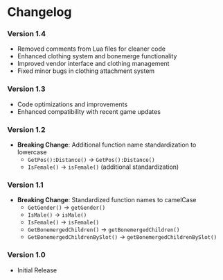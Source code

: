 # Changelog

### Version 1.4

- Removed comments from Lua files for cleaner code
- Enhanced clothing system and bonemerge functionality
- Improved vendor interface and clothing management
- Fixed minor bugs in clothing attachment system

### Version 1.3

- Code optimizations and improvements
- Enhanced compatibility with recent game updates

### Version 1.2

- **Breaking Change**: Additional function name standardization to lowercase
  - `GetPos():Distance()` → `GetPos():Distance()`
  - `IsFemale()` → `isFemale()` (additional standardization)

### Version 1.1

- **Breaking Change**: Standardized function names to camelCase
  - `GetGender()` → `getGender()`
  - `IsMale()` → `isMale()`
  - `IsFemale()` → `isFemale()`
  - `GetBonemergedChildren()` → `getBonemergedChildren()`
  - `GetBonemergedChildrenBySlot()` → `getBonemergedChildrenBySlot()`

### Version 1.0

- Initial Release
